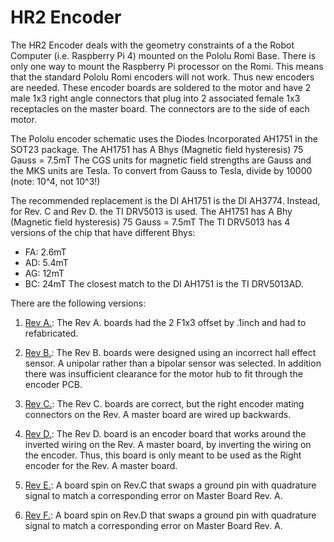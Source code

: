 # HR2 Encoder

The HR2 Encoder deals with the geometry constraints of a the Robot Computer
(i.e. Raspberry Pi 4) mounted on the Pololu Romi Base.
There is only one way to mount the Raspberry Pi processor on the Romi.
This means that the standard Pololu Romi encoders will not work.
Thus new encoders are needed.
These encoder boards are soldered to the motor and have 2 male 1x3 right angle connectors
that plug into 2 associated female 1x3 receptacles on the master board.
The connectors are to the side of each motor.

The Pololu encoder schematic uses the Diodes Incorporated AH1751 in the SOT23 package.
The AH1751 has A Bhys (Magnetic field hysteresis) 75 Gauss = 7.5mT
The CGS units for magnetic field strengths are Gauss and the MKS units are Tesla.
To convert from Gauss to Tesla, divide by 10000 (note: 10^4, not 10^3!)

The recommended replacement is the DI AH1751 is the DI AH3774.
Instead, for Rev. C and Rev D. the TI DRV5013 is used.
The AH1751 has A Bhy (Magnetic field hysteresis) 75 Gauss = 7.5mT
The TI DRV5013 has 4 versions of the chip that have different Bhys:
* FA: 2.6mT
* AD: 5.4mT
* AG: 12mT
* BC: 24mT
The closest match to the DI AH1751 is the TI DRV5013AD.

There are the following versions:

1. [Rev A.](#rev_a):
   The Rev A. boards had the 2 F1x3 offset by .1inch and had to refabricated.

2. [Rev B.](#rev_b):
   The Rev B. boards were designed using an incorrect hall effect sensor.
   A unipolar rather than a bipolar sensor was selected.
   In addition there was insufficient clearance for the motor hub to fit through the encoder PCB.

3. [Rev C.](#rev_c):
   The Rev C. boards are correct, but the right encoder mating connectors on the Rev. A
   master board are wired up backwards.

4. [Rev D.](#rev_d):
   The Rev D. board is an encoder board that works around the inverted wiring
   on the Rev. A master board, by inverting the wiring on the encoder.
   Thus, this board is only meant to be used as the Right encoder for the Rev. A  master board.

5. [Rev E.](#rev_e):
   A board spin on Rev.C that swaps a ground pin with quadrature signal to match a corresponding
   error on Master Board Rev. A.

6. [Rev F.](#rev_f):
   A board spin on Rev.D that swaps a ground pin with quadrature signal to match a corresponding
   error on Master Board Rev. A.


<!--
Pin locations are from left to right facing the top side are:
Left Side:
* 1: GND
* 2: QUADA
* 3: QUADB

Right Side:
* 4: VCC (3.3V-5V)
* 5: MOTOR-
* 6: MOTOR+

Motor tabs:
* 7: MOTOR- (Left tab)
* 8: MOTOR+ (Right tab)

LQUAD_A:
* PD12: CN10-21  LPTIM1_IN1 (CN12-43)

LQUAD_B: (Two pins shorted together)
* PA4: CN7-17  (CN11-32)
* PE1: CN10-24 LPTIM1_IN2 (CN11=61)

RQUAD_A:
* PC6: CN7-1 TIM8_CH1 (CN12-04)

RQUAD_B: 
* PC7: CN7-11 TIM8_CH2 (CN12-19)

GND:
* CN8-13
* CN9-23
* CN9-12
* CN7-8
* CN10-5
* CN10-17
* CN10-27
* CN10-22

+3.3V:
* CN8-7

+5V:
* CN8-9

Rev E: Left to right from front side:  Works for left motor.
1: QUADB
2: QUADA
3: GND
4: VCC
5: MOTOR+
6: MOTOR-

Rev F: Left to right from front side:   Works for right motor.
6: MOTOR-
5: MOTOR+
4: VCC
3: GND
2: QUADA
1: QUADB


-->

